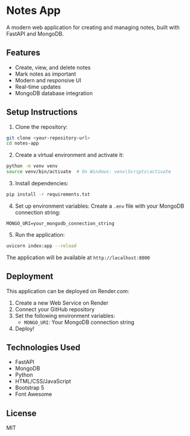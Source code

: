 # Notes App

A modern web application for creating and managing notes, built with FastAPI and MongoDB.

## Features

- Create, view, and delete notes
- Mark notes as important
- Modern and responsive UI
- Real-time updates
- MongoDB database integration

## Setup Instructions

1. Clone the repository:
```bash
git clone <your-repository-url>
cd notes-app
```

2. Create a virtual environment and activate it:
```bash
python -m venv venv
source venv/bin/activate  # On Windows: venv\Scripts\activate
```

3. Install dependencies:
```bash
pip install -r requirements.txt
```

4. Set up environment variables:
Create a `.env` file with your MongoDB connection string:
```
MONGO_URI=your_mongodb_connection_string
```

5. Run the application:
```bash
uvicorn index:app --reload
```

The application will be available at `http://localhost:8000`

## Deployment

This application can be deployed on Render.com:

1. Create a new Web Service on Render
2. Connect your GitHub repository
3. Set the following environment variables:
   - `MONGO_URI`: Your MongoDB connection string
4. Deploy!

## Technologies Used

- FastAPI
- MongoDB
- Python
- HTML/CSS/JavaScript
- Bootstrap 5
- Font Awesome

## License

MIT 